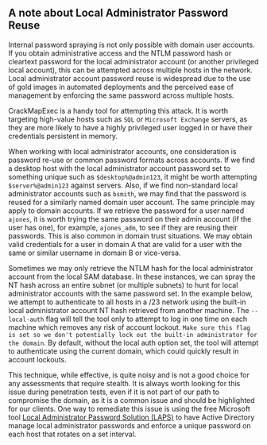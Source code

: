 ## A note about Local Administrator Password Reuse

Internal password spraying is not only possible with domain user accounts. If you obtain administrative access and the NTLM password hash or cleartext password for the local administrator account (or another privileged local account), this can be attempted across multiple hosts in the network. Local administrator account password reuse is widespread due to the use of gold images in automated deployments and the perceived ease of management by enforcing the same password across multiple hosts.

CrackMapExec is a handy tool for attempting this attack. It is worth targeting high-value hosts such as `SQL` or `Microsoft Exchange` servers, as they are more likely to have a highly privileged user logged in or have their credentials persistent in memory.

When working with local administrator accounts, one consideration is password re-use or common password formats across accounts. If we find a desktop host with the local administrator account password set to something unique such as `$desktop%@admin123`, it might be worth attempting `$server%@admin123` against servers. Also, if we find non-standard local administrator accounts such as `bsmith`, we may find that the password is reused for a similarly named domain user account. The same principle may apply to domain accounts. If we retrieve the password for a user named `ajones`, it is worth trying the same password on their admin account (if the user has one), for example, `ajones_adm`, to see if they are reusing their passwords. This is also common in domain trust situations. We may obtain valid credentials for a user in domain A that are valid for a user with the same or similar username in domain B or vice-versa.

Sometimes we may only retrieve the NTLM hash for the local administrator account from the local SAM database. In these instances, we can spray the NT hash across an entire subnet (or multiple subnets) to hunt for local administrator accounts with the same password set. In the example below, we attempt to authenticate to all hosts in a /23 network using the built-in local administrator account NT hash retrieved from another machine. The `--local-auth` flag will tell the tool only to attempt to log in one time on each machine which removes any risk of account lockout. `Make sure this flag is set so we don't potentially lock out the built-in administrator for the domain`. By default, without the local auth option set, the tool will attempt to authenticate using the current domain, which could quickly result in account lockouts.

This technique, while effective, is quite noisy and is not a good choice for any assessments that require stealth. It is always worth looking for this issue during penetration tests, even if it is not part of our path to compromise the domain, as it is a common issue and should be highlighted for our clients. One way to remediate this issue is using the free Microsoft tool [Local Administrator Password Solution (LAPS)](https://www.microsoft.com/en-us/download/details.aspx?id=46899) to have Active Directory manage local administrator passwords and enforce a unique password on each host that rotates on a set interval.